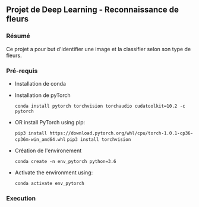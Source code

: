 ## Projet de Deep Learning - Reconnaissance de fleurs

### Résumé
Ce projet a pour but d'identifier une image et la classifier selon son type de fleurs.

### Pré-requis
- Installation de conda

- Installation de pyTorch

  `conda install pytorch torchvision torchaudio cudatoolkit=10.2 -c pytorch`

- OR install PyTorch using pip:

  `pip3 install https://download.pytorch.org/whl/cpu/torch-1.0.1-cp36-cp36m-win_amd64.whl`
  `pip3 install torchvision`
  
- Création de l'environement

  `conda create -n env_pytorch python=3.6`

- Activate the environment using:

  `conda activate env_pytorch`

### Execution



